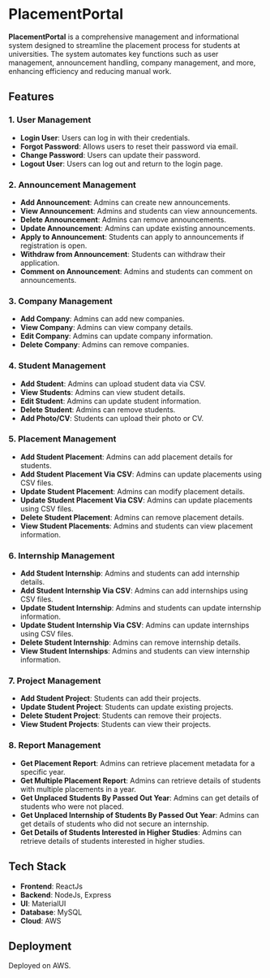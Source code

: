 # PlacementPortal

**PlacementPortal** is a comprehensive management and informational system designed to streamline the placement process for students at universities. The system automates key functions such as user management, announcement handling, company management, and more, enhancing efficiency and reducing manual work.

## Features

### 1. User Management
- **Login User**: Users can log in with their credentials.
- **Forgot Password**: Allows users to reset their password via email.
- **Change Password**: Users can update their password.
- **Logout User**: Users can log out and return to the login page.

### 2. Announcement Management
- **Add Announcement**: Admins can create new announcements.
- **View Announcement**: Admins and students can view announcements.
- **Delete Announcement**: Admins can remove announcements.
- **Update Announcement**: Admins can update existing announcements.
- **Apply to Announcement**: Students can apply to announcements if registration is open.
- **Withdraw from Announcement**: Students can withdraw their application.
- **Comment on Announcement**: Admins and students can comment on announcements.

### 3. Company Management
- **Add Company**: Admins can add new companies.
- **View Company**: Admins can view company details.
- **Edit Company**: Admins can update company information.
- **Delete Company**: Admins can remove companies.

### 4. Student Management
- **Add Student**: Admins can upload student data via CSV.
- **View Students**: Admins can view student details.
- **Edit Student**: Admins can update student information.
- **Delete Student**: Admins can remove students.
- **Add Photo/CV**: Students can upload their photo or CV.

### 5. Placement Management
- **Add Student Placement**: Admins can add placement details for students.
- **Add Student Placement Via CSV**: Admins can update placements using CSV files.
- **Update Student Placement**: Admins can modify placement details.
- **Update Student Placement Via CSV**: Admins can update placements using CSV files.
- **Delete Student Placement**: Admins can remove placement details.
- **View Student Placements**: Admins and students can view placement information.

### 6. Internship Management
- **Add Student Internship**: Admins and students can add internship details.
- **Add Student Internship Via CSV**: Admins can add internships using CSV files.
- **Update Student Internship**: Admins and students can update internship information.
- **Update Student Internship Via CSV**: Admins can update internships using CSV files.
- **Delete Student Internship**: Admins can remove internship details.
- **View Student Internships**: Admins and students can view internship information.

### 7. Project Management
- **Add Student Project**: Students can add their projects.
- **Update Student Project**: Students can update existing projects.
- **Delete Student Project**: Students can remove their projects.
- **View Student Projects**: Students can view their projects.

### 8. Report Management
- **Get Placement Report**: Admins can retrieve placement metadata for a specific year.
- **Get Multiple Placement Report**: Admins can retrieve details of students with multiple placements in a year.
- **Get Unplaced Students By Passed Out Year**: Admins can get details of students who were not placed.
- **Get Unplaced Internship of Students By Passed Out Year**: Admins can get details of students who did not secure an internship.
- **Get Details of Students Interested in Higher Studies**: Admins can retrieve details of students interested in higher studies.

## Tech Stack
- **Frontend**: ReactJs
- **Backend**: NodeJs, Express
- **UI**: MaterialUI
- **Database**: MySQL
- **Cloud**: AWS

## Deployment
Deployed on AWS.

